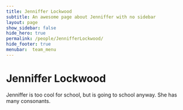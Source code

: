```yaml
---
title: Jenniffer Lockwood
subtitle: An awesome page about Jenniffer with no sidebar
layout: page
show_sidebar: false
hide_hero: true
permalink: /people/JennifferLockwood/
hide_footer: true
menubar:  team_menu
---
```

# Jenniffer Lockwood
Jenniffer is too cool for school, but is going to school anyway.  She has many consonants.